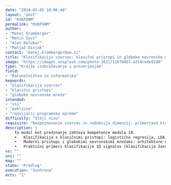 ```yaml
---
date: "2024-03-05 10:06:40"
layout: "post"
id: "KVKPGNM"
permalink: "KVKPGNM"
author:
- "Matej Kramberger"
- "Matin Šavc"
- "Aleš Holobar"
- "Matjaž Divjak"
contact: "matej.kramberger@um.si"
title: "Klasifikacija vzorcev: klasični pristopi in globoke nevronske mreže"
image: "https://images.unsplash.com/photo-1621711678457-a314cede97d0"
type: "Krajše izobraževanje s preverjanjem"
field:
- "Računalništvo in informatika"
keywords:
- "klasifikacija vzorcev"
- "klasični pristopi"
- "globoke nevronske mreže"
intended:
- "vsi"
- "poklicno"
- "razvijalci programske opreme"
difficulty: "Višji nivo"
requisite: "Razpoznavanje vzorcev in redukcija dimenzij: primerjava klasičnih algoritmov in globokega učenja"
description: |
    Ta modul kot predznanje zahteva kompetence modula 10. 
    •	Klasifikacija s klasičnimi pristopi: logistična regresija, LDA, SVM
    •	Moderni pristopi z globokimi nevronskimi mrežami: arhitekture nevronskih mrež, s poudarkom na plasteh za klasifikacijo: perceptron, MLP, fully connected (dropout layer, softmax layer, binarno/multiclass/multilabel, različne kriterijske funkcije (loss functions...) 
    •	Praktični primeri klasifikacije 1D signalov (klasifikacija žanra glasbe,...)
vs: ""
uni: ""
mag: ""
state: "Predlog"
execution: "Sinhrona"
ects: "1"
---
```

